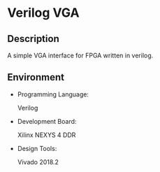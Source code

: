 # Verilog VGA

## Description

A simple VGA interface for FPGA written in verilog.



## Environment

- Programming Language: 

    Verilog

- Development Board:

    Xilinx NEXYS 4 DDR

- Design Tools: 

    Vivado 2018.2



